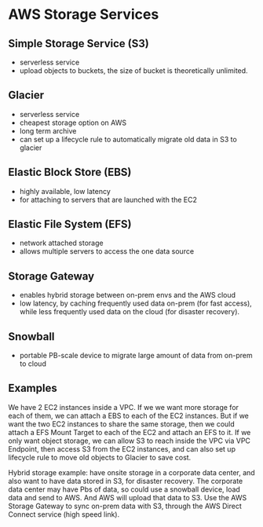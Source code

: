 # AWS Storage Services

## Simple Storage Service (S3)
- serverless service
- upload objects to buckets, the size of bucket is theoretically unlimited. 

## Glacier
- serverless service
- cheapest storage option on AWS
- long term archive
- can set up a lifecycle rule to automatically migrate old data in S3 to glacier

## Elastic Block Store (EBS)
- highly available, low latency 
- for attaching to servers that are launched with the EC2

## Elastic File System (EFS)
- network attached storage
- allows multiple servers to access the one data source

## Storage Gateway
- enables hybrid storage between on-prem envs and the AWS cloud
- low latency, by caching frequently used data on-prem (for fast access), while less frequently used data on the cloud (for disaster recovery). 

## Snowball
- portable PB-scale device to migrate large amount of data from on-prem to cloud

## Examples
We have 2 EC2 instances inside a VPC. If we we want more storage for each of them, we can attach a EBS to each of the EC2 instances. But if we want the two EC2 instances to share the same storage, then we could attach a EFS Mount Target to each of the EC2 and attach an EFS to it. If we only want object storage, we can allow S3 to reach inside the VPC via VPC Endpoint, then access S3 from the EC2 instances, and can also set up lifecycle rule to move old objects to Glacier to save cost. 

Hybrid storage example: have onsite storage in a corporate data center, and also want to have data stored in S3, for disaster recovery. The corporate data center may have Pbs of data, so could use a snowball device, load data and send to AWS. And AWS will upload that data to S3. Use the AWS Storage Gateway to sync on-prem data with S3, through the AWS Direct Connect service (high speed link). 

















